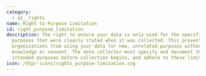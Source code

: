 ```yaml
---
category:
  - ai__rights
name: Right to Purpose Limitation
id: right_purpose_limitation
description: The right to ensure your data is only used for the specific
  purposes that were clearly stated when it was collected. This prevents
  organizations from using your data for new, unrelated purposes without your
  knowledge or consent. The data collector must specify and document the
  intended purposes before collection begins, and adhere to these limitations.
icon: /dtpr-icons/rights_purpose-limitation.svg
---
```

